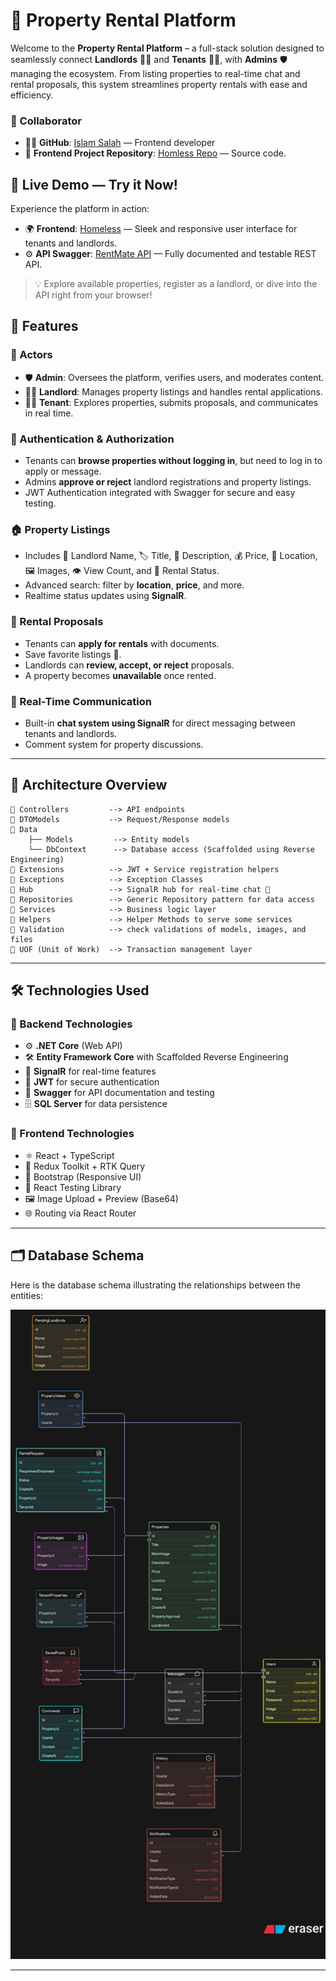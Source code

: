 
# 🏡 Property Rental Platform

Welcome to the **Property Rental Platform** – a full-stack solution designed to seamlessly connect **Landlords** 🧑‍💼 and **Tenants** 👨‍💻, with **Admins** 🛡️ managing the ecosystem. From listing properties to real-time chat and rental proposals, this system streamlines property rentals with ease and efficiency.

### 👥 Collaborator

- 🧑‍💻 **GitHub**: <a href="https://github.com/Islam25x" target="_blank" rel="noopener noreferrer">Islam Salah</a> — Frontend developer  
- 📂 **Frontend Project Repository**: <a href="https://github.com/Islam25x/homeless" target="_blank" rel="noopener noreferrer">Homless Repo</a> — Source code.


## 🚀 Live Demo — Try it Now!
Experience the platform in action:  
- 🌍 **Frontend**: <a href="https://homeless-lovat.vercel.app/" target="_blank" rel="noopener noreferrer">Homeless</a> — Sleek and responsive user interface for tenants and landlords.  
- ⚙️ **API Swagger**: <a href="http://rentmate.runasp.net/swagger" target="_blank" rel="noopener noreferrer">RentMate API</a> — Fully documented and testable REST API.

> 💡 Explore available properties, register as a landlord, or dive into the API right from your browser!

## 🌟 Features

### 👥 Actors
- 🛡️ **Admin**: Oversees the platform, verifies users, and moderates content.
- 🧑‍💼 **Landlord**: Manages property listings and handles rental applications.
- 👨‍💻 **Tenant**: Explores properties, submits proposals, and communicates in real time.

### 🔐 Authentication & Authorization
- Tenants can **browse properties without logging in**, but need to log in to apply or message.
- Admins **approve or reject** landlord registrations and property listings.
- JWT Authentication integrated with Swagger for secure and easy testing.

### 🏠 Property Listings
- Includes 📛 Landlord Name, 🏷️ Title, 📝 Description, 💰 Price, 📍 Location, 🖼️ Images, 👁️ View Count, and 📌 Rental Status.
- Advanced search: filter by **location**, **price**, and more.
- Realtime status updates using **SignalR**.

### 📄 Rental Proposals
- Tenants can **apply for rentals** with documents.
- Save favorite listings 💾.
- Landlords can **review, accept, or reject** proposals.
- A property becomes **unavailable** once rented.

### 💬 Real-Time Communication
- Built-in **chat system using SignalR** for direct messaging between tenants and landlords.
- Comment system for property discussions.

---

## 🧠 Architecture Overview

```
📁 Controllers         --> API endpoints
📁 DTOModels           --> Request/Response models
📁 Data
    ├── Models         --> Entity models
    └── DbContext      --> Database access (Scaffolded using Reverse Engineering)
📁 Extensions          --> JWT + Service registration helpers
📁 Exceptions          --> Exception Classes
📁 Hub                 --> SignalR hub for real-time chat 💬
📁 Repositories        --> Generic Repository pattern for data access
📁 Services            --> Business logic layer
📁 Helpers             --> Helper Methods to serve some services
📁 Validation          --> check validations of models, images, and files
📁 UOF (Unit of Work)  --> Transaction management layer
```

---

## 🛠️ Technologies Used

### 🔧 Backend Technologies

- ⚙️ **.NET Core** (Web API)
- 🛠️ **Entity Framework Core** with Scaffolded Reverse Engineering
- 🔄 **SignalR** for real-time features
- 🔐 **JWT** for secure authentication
- 📘 **Swagger** for API documentation and testing
- 🗄️ **SQL Server** for data persistence

### 🚀 Frontend Technologies

- ⚛️ React + TypeScript
- 🧠 Redux Toolkit + RTK Query
- 🎨 Bootstrap (Responsive UI)
- 🧪 React Testing Library
- 🖼️ Image Upload + Preview (Base64)
- 🌐 Routing via React Router

---

## 🗂️ Database Schema

Here is the database schema illustrating the relationships between the entities:

<img src="Data/DB%20ERD%20Schema.png" alt="Database Schema" width="1000"/>




---


